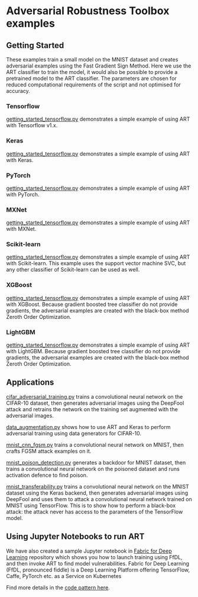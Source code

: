 # Adversarial Robustness Toolbox examples

## Getting Started
These examples train a small model on the MNIST dataset and creates adversarial examples using the Fast Gradient Sign 
Method. Here we use the ART classifier to train the model, it would also be possible to provide a pretrained model to 
the ART classifier. The parameters are chosen for reduced computational requirements of the script and not optimised 
for accuracy.


### Tensorflow
[getting_started_tensorflow.py](getting_started_tensorflow.py) demonstrates a simple example of using ART with Tensorflow v1.x. 

### Keras
[getting_started_tensorflow.py](getting_started_keras.py) demonstrates a simple example of using ART with Keras. 

### PyTorch
[getting_started_tensorflow.py](getting_started_pytorch.py) demonstrates a simple example of using ART with PyTorch. 

### MXNet
[getting_started_tensorflow.py](getting_started_mxnet.py) demonstrates a simple example of using ART with MXNet. 

### Scikit-learn
[getting_started_tensorflow.py](getting_started_scikit_learn.py) demonstrates a simple example of using ART with Scikit-learn. 
This example uses the support vector machine SVC, but any other classifier of Scikit-learn can be used as well.

### XGBoost
[getting_started_tensorflow.py](getting_started_xgboost.py) demonstrates a simple example of using ART with XGBoost.
Because gradient boosted tree classifier do not provide gradients, the adversarial examples are created with the 
black-box method Zeroth Order Optimization.

### LightGBM
[getting_started_tensorflow.py](getting_started_lightgbm.py) demonstrates a simple example of using ART with LightGBM.
Because gradient boosted tree classifier do not provide gradients, the adversarial examples are created with the 
black-box method Zeroth Order Optimization.


## Applications

[cifar_adversarial_training.py](adversarial_training_cifar10.py) trains a convolutional neural network on the CIFAR-10 
dataset, then generates adversarial images using the DeepFool attack and retrains the network on the training set 
augmented with the adversarial images.

[data_augmentation.py](adversarial_training_data_augmentation.py) shows how to use ART and Keras to perform adversarial
training using data generators for CIFAR-10.

[mnist_cnn_fgsm.py](mnist_cnn_fgsm.py) trains a convolutional neural network on MNIST, then crafts FGSM attack examples on it.

[mnist_poison_detection.py](mnist_poison_detection.py) generates a backdoor for MNIST dataset, then trains a 
convolutional neural network on the poisoned dataset and runs activation defence to find poison.

[mnist_transferability.py](mnist_transferability.py) trains a convolutional neural network on the MNIST dataset using 
the Keras backend, then generates adversarial images using DeepFool and uses them to attack a convolutional neural 
network trained on MNIST using TensorFlow. This is to show how to perform a black-box attack: the attack never has
access to the parameters of the TensorFlow model.

## Using Jupyter Notebooks to run ART

We have also created a sample Jupyter notebook in [Fabric for Deep Learning](https://github.com/IBM/FfDL) repository which
shows you how to launch training using FfDL, and then invoke ART to find model vulnerabilities. Fabric for Deep Learning
(FfDL, pronounced fiddle) is a Deep Learning Platform offering TensorFlow, Caffe, PyTorch etc. as a Service on Kubernetes

Find more details in the [code pattern here](https://developer.ibm.com/code/patterns/integrate-adversarial-attacks-model-training-pipeline/).
